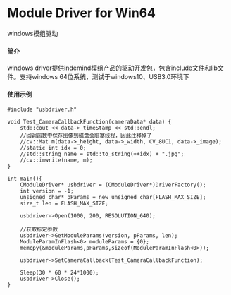 # Module Driver for Win64
windows模组驱动

#### 简介  
windows driver提供indemind模组产品的驱动开发包，包含include文件和lib文件。支持windows 64位系统，测试于windows10、USB3.0环境下
#### 使用示例  
~~~
#include "usbdriver.h"

void Test_CameraCallbackFunction(cameraData* data) {
    std::cout << data->_timeStamp << std::endl;
    //回调函数中保存图像到磁盘会阻塞线程，因此注释掉了
    //cv::Mat m(data->_height, data->_width, CV_8UC1, data->_image);
    //static int idx = 0;
    //std::string name = std::to_string(++idx) + ".jpg";
    //cv::imwrite(name, m);
}

int main(){
    CModuleDriver* usbdriver = (CModuleDriver*)DriverFactory();
    int version = -1;
    unsigned char* pParams = new unsigned char[FLASH_MAX_SIZE];
    size_t len = FLASH_MAX_SIZE;

    usbdriver->Open(1000, 200, RESOLUTION_640);

    //获取标定参数
    usbdriver->GetModuleParams(version, pParams, len);
    ModuleParamInFlash<0> moduleParams = {0};
    memcpy(&moduleParams,pParams,sizeof(ModuleParamInFlash<0>));

    usbdriver->SetCameraCallback(Test_CameraCallbackFunction);

    Sleep(30 * 60 * 24*1000);
	usbdriver->Close();
}
~~~